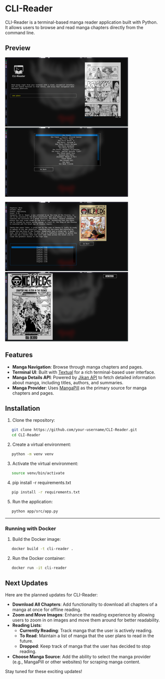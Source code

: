 # CLI-Reader

CLI-Reader is a terminal-based manga reader application built with Python. It allows users to browse and read manga chapters directly from the command line.

## Preview

<img src="files/README/1.png" alt="plot" width="400"/> <img src="files/README/2.png" alt="plot" width="400"/>

<img src="files/README/3.png" alt="plot" width="400"/> <img src="files/README/4.png" alt="plot" width="400"/>

## Features

- **Manga Navigation**: Browse through manga chapters and pages.
- **Terminal UI**: Built with [Textual](https://github.com/Textualize/textual) for a rich terminal-based user interface.
- **Manga Details API**: Powered by [Jikan API](https://jikan.moe/) to fetch detailed information about manga, including titles, authors, and summaries.
- **Manga Provider**: Uses [MangaPill](https://mangapill.com/) as the primary source for manga chapters and pages.

## Installation

1. Clone the repository:
```bash
   git clone https://github.com/your-username/CLI-Reader.git
   cd CLI-Reader
```

2. Create a virtual environment:
```bash
   python -m venv venv
```

3. Activate the virtual environment:
```bash
   source venv/bin/activate
```

4. pip install -r requirements.txt
```bash
   pip install -r requirements.txt
```

5. Run the application:
```bash
   python app/src/app.py
```

---

### Running with Docker

1. Build the Docker image:
```bash
   docker build -t cli-reader .
```

2. Run the Docker container:
```bash
   docker run -it cli-reader
```

## Next Updates

Here are the planned updates for CLI-Reader:

- **Download All Chapters**: Add functionality to download all chapters of a manga at once for offline reading.
- **Zoom and Move Images**: Enhance the reading experience by allowing users to zoom in on images and move them around for better readability.
- **Reading Lists**:
  - **Currently Reading**: Track manga that the user is actively reading.
  - **To Read**: Maintain a list of manga that the user plans to read in the future.
  - **Dropped**: Keep track of manga that the user has decided to stop reading.
- **Choose Manga Source**: Add the ability to select the manga provider (e.g., MangaPill or other websites) for scraping manga content.

Stay tuned for these exciting updates!
